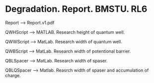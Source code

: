 # Degradation. Report. BMSTU. RL6

Report --> Report.v1.pdf

QWHScript --> MATLAB. Research height of quantum well.

QWWScript --> MatLab. Research width of quantum well.

QWBScript --> MatLab. Research width of potentional barrier.

QBLSpacer --> MatLab. Research width of spaser.

QBLQSpacer --> Matlab. Reasrch width of spaser and accumulation of charge.
